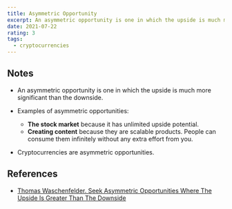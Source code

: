 ```yaml
---
title: Asymmetric Opportunity
excerpt: An asymmetric opportunity is one in which the upside is much more significant than the downside.
date: 2021-07-22
rating: 3
tags:
  - cryptocurrencies
---
```


## Notes

- An asymmetric opportunity is one in which the upside is much more significant than the downside.

- Examples of asymmetric opportunities:

  - **The stock market** because it has unlimited upside potential.
  - **Creating content** because they are scalable products. People can consume them infinitely without any extra effort from you.

- Cryptocurrencies are asymmetric opportunities.

## References

- [Thomas Waschenfelder. Seek Asymmetric Opportunities Where The Upside Is Greater Than The Downside](https://www.wealest.com/articles/what-is-an-asymmetric-opportunity)
